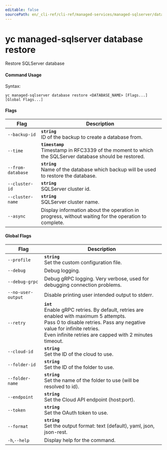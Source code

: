 ```yaml
---
editable: false
sourcePath: en/_cli-ref/cli-ref/managed-services/managed-sqlserver/database/restore.md
---
```


# yc managed-sqlserver database restore

Restore SQLServer database

#### Command Usage

Syntax: 

`yc managed-sqlserver database restore <DATABASE_NAME> [Flags...] [Global Flags...]`

#### Flags

| Flag | Description |
|----|----|
|`--backup-id`|<b>`string`</b><br/>ID of the backup to create a database from.|
|`--time`|<b>`timestamp`</b><br/>Timestamp in RFC3339 of the moment to which the SQLServer database should be restored.|
|`--from-database`|<b>`string`</b><br/>Name of the database which backup will be used to restore the database.|
|`--cluster-id`|<b>`string`</b><br/>SQLServer cluster id.|
|`--cluster-name`|<b>`string`</b><br/>SQLServer cluster name.|
|`--async`|Display information about the operation in progress, without waiting for the operation to complete.|

#### Global Flags

| Flag | Description |
|----|----|
|`--profile`|<b>`string`</b><br/>Set the custom configuration file.|
|`--debug`|Debug logging.|
|`--debug-grpc`|Debug gRPC logging. Very verbose, used for debugging connection problems.|
|`--no-user-output`|Disable printing user intended output to stderr.|
|`--retry`|<b>`int`</b><br/>Enable gRPC retries. By default, retries are enabled with maximum 5 attempts.<br/>Pass 0 to disable retries. Pass any negative value for infinite retries.<br/>Even infinite retries are capped with 2 minutes timeout.|
|`--cloud-id`|<b>`string`</b><br/>Set the ID of the cloud to use.|
|`--folder-id`|<b>`string`</b><br/>Set the ID of the folder to use.|
|`--folder-name`|<b>`string`</b><br/>Set the name of the folder to use (will be resolved to id).|
|`--endpoint`|<b>`string`</b><br/>Set the Cloud API endpoint (host:port).|
|`--token`|<b>`string`</b><br/>Set the OAuth token to use.|
|`--format`|<b>`string`</b><br/>Set the output format: text (default), yaml, json, json-rest.|
|`-h`,`--help`|Display help for the command.|
